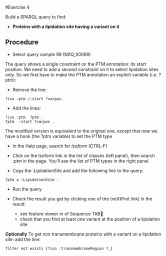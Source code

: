 #Exercise 4

Build a SPARQL query to find:

* **Proteins with a lipidation site having a variant on it **

## Procedure

* Select query sample 99 (NXQ_00099)

The query shows a single constraint on the PTM annotation: its start position. 
We need to add a second constraint on it to select lipidation sites only. 
So we first have to make the PTM annotation an explicit variable (i.e. ?ptm):

* Remove the line:
```
?iso :ptm /:start ?varpos.
```

* Add the lines:
```
?iso :ptm  ?ptm .
?ptm  :start ?varpos .
```

The modified version is equivalent to the original one, except that now we have a hook (the ?ptm variable) to set the PTM type

* In the Help page, search for *Isoform* (CTRL-F)

* Click on the Isoform link in the list of classes (left panel), then search *:ptm* in the page. You’ll see the list of PTM types in the right panel

* Copy the :LipidationSite and add the following line to the query:
```
?ptm a :LipidationSite .
```
* Run the query

* Check the result you get by clicking one of the (neXtProt link) in the result:
  * see feature viewer in of Sequence TAB
  * check that you find at least one variant at the position of a lipidation site

**Optionally**
To get non transmembrane proteins with a variant on a lipidation site:
add the line:		 
```
filter not exists {?iso :transmembraneRegion ?_}
```
